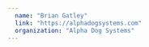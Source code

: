 ```yaml
---
  name: "Brian Gatley"
  link: "https://alphadogsystems.com"
  organization: "Alpha Dog Systems"
---
```

